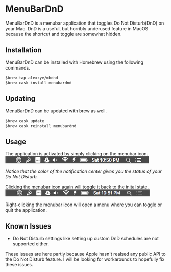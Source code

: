 # MenuBarDnD

MenuBarDnD is a menubar application that toggles Do Not Disturb(DnD) on your Mac. DnD is a useful, but horribly underused feature in MacOS because the shortcut and toggle are somewhat hidden.

## Installation
MenuBarDnD can be installed with Homebrew using the following commands.  
```
$brew tap alexzye/mbdnd   
$brew cask install menubardnd   
```

## Updating
MenuBarDnD can be updated with brew as well.
```
$brew cask update
$brew cask reinstall menubardnd
```

## Usage
The application is activated by simply clicking on the menubar icon.  
![deactivated](/img/deactivated.png)

*Notice that the color of the notification center gives you the status of your Do Not Disturb.*

Clicking the menubar icon again will toggle it back to the inital state.
![activated](/img/activated.png)

Right-clicking the menubar icon will open a menu where you can toggle or quit the application.  

## Known Issues
- Do Not Disturb settings like setting up custom DnD schedules are not supported either.

These issues are here partly because Apple hasn't realsed any public API to the Do Not Disturb feature. I will be looking for workarounds to hopefully fix these issues.
